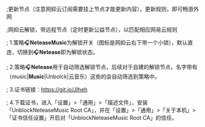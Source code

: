 ;更新节点（注意网抑云订阅需要挂上节点才能更新内容），更新规则，即可畅游外网

;网抑云解锁，带远程节点（定时更新公益节点），以匹配相应网易云规则

;  1.策略🎧𝐍𝐞𝐭𝐞𝐚𝐬𝐞𝐌𝐮𝐬𝐢𝐜为解锁开关（图标是网抑云右下带一个小锁），默认直连，切换到🎧𝐍𝐞𝐭𝐞𝐚𝐬𝐞即为解锁状态。

;  2.策略🎧𝐍𝐞𝐭𝐞𝐚𝐬𝐞用于自动筛选解锁节点，后续对于自建的解锁节点，名字带有（music|𝐌𝐮𝐬𝐢𝐜|Unbolck|云音乐）这些的会自动筛选到策略中。

;  3.证书链接：https://git.io/JIheh

;  4.下载证书，进入「设置」>「通用」>「描述文件」，安装「UnblockNeteaseMusic Root CA」，并在「设置」>「通用」>「关于本机」>「证书信任设置」开启对「UnblockNeteaseMusic Root CA」的信任。